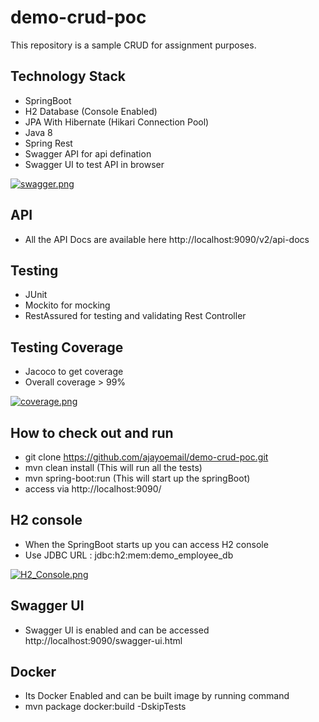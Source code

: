 # demo-crud-poc

This repository is a sample CRUD for assignment purposes.

## Technology Stack
   - SpringBoot
   - H2 Database (Console Enabled)
   - JPA With Hibernate (Hikari Connection Pool)
   - Java 8
   - Spring Rest
   - Swagger API for api defination
   - Swagger UI to test API in browser
   
   [![swagger.png](https://s33.postimg.cc/w088shvtr/swagger.png)](https://postimg.cc/image/d7wdowzff/)  
   
 ## API
   - All the API Docs are available here http://localhost:9090/v2/api-docs  
   
 
 ## Testing
   - JUnit
   - Mockito for mocking
   - RestAssured for testing and validating Rest Controller
   
 ## Testing Coverage
   - Jacoco to get coverage
   - Overall coverage > 99%
   
   [![coverage.png](https://s33.postimg.cc/5um1mu127/coverage.png)](https://postimg.cc/image/mv4xvie3f/)
   
 
 ## How to check out and run
 
  - git clone https://github.com/ajayoemail/demo-crud-poc.git
  - mvn clean install (This will run all the tests)
  - mvn spring-boot:run (This will start up the springBoot)
  - access via http://localhost:9090/
  
 ## H2 console
  - When the SpringBoot starts up you can access H2 console
  - Use JDBC URL : jdbc:h2:mem:demo_employee_db
  
  [![H2_Console.png](https://s33.postimg.cc/hjq1avcm7/H2_Console.png)](https://postimg.cc/image/y7hjdd7dn/)
  
 ## Swagger UI
  - Swagger UI is enabled and can be accessed http://localhost:9090/swagger-ui.html
  
 ## Docker
   - Its Docker Enabled and can be built image by running command 
   - mvn package docker:build -DskipTests
 
  
 
 
    
   
